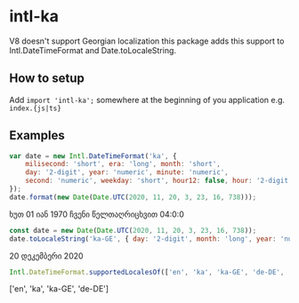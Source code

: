 # intl-ka
V8 doesn't support Georgian localization this package adds this support to Intl.DateTimeFormat and Date.toLocaleString.

## How to setup
Add
`import 'intl-ka';`
somewhere at the beginning of you application e.g. `index.{js|ts}`

## Examples
```javascript
var date = new Intl.DateTimeFormat('ka', {
    milisecond: 'short', era: 'long', month: 'short',
    day: '2-digit', year: 'numeric', minute: 'numeric',
    second: 'numeric', weekday: 'short', hour12: false, hour: '2-digit'
});
date.format(new Date(Date.UTC(2020, 11, 20, 3, 23, 16, 738)));
```
ხუთ 01 იან 1970 ჩვენი წელთაღრიცხვით 04:0:0

```javascript
const date = new Date(Date.UTC(2020, 11, 20, 3, 23, 16, 738));
date.toLocaleString('ka-GE', { day: '2-digit', month: 'long', year: 'numeric' });

```
20 დეკემბერი 2020

```javascript
Intl.DateTimeFormat.supportedLocalesOf(['en', 'ka', 'ka-GE', 'de-DE', 'asd']);
```
['en', 'ka', 'ka-GE', 'de-DE']
